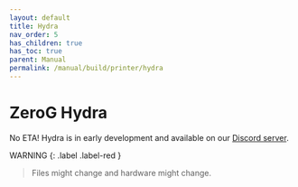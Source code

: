 ```yaml
---
layout: default
title: Hydra
nav_order: 5
has_children: true
has_toc: true
parent: Manual
permalink: /manual/build/printer/hydra
---
```


# ZeroG Hydra

No ETA! Hydra is in early development and available on our [Discord server](https://discord.com/invite/gzJP2s8).

WARNING
{: .label .label-red }
> Files might change and hardware might change.